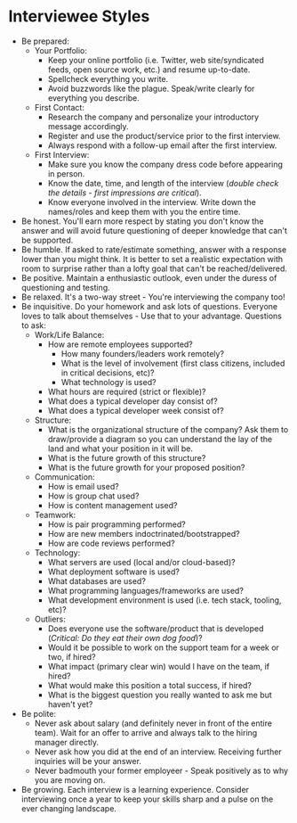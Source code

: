 # Interviewee Styles

* Be prepared:
    * Your Portfolio:
        * Keep your online portfolio (i.e. Twitter, web site/syndicated feeds, open source work, etc.) and resume
          up-to-date.
        * Spellcheck everything you write.
        * Avoid buzzwords like the plague. Speak/write clearly for everything you describe.
    * First Contact:
        * Research the company and personalize your introductory message accordingly.
        * Register and use the product/service prior to the first interview.
        * Always respond with a follow-up email after the first interview.
    * First Interview:
        * Make sure you know the company dress code before appearing in person.
        * Know the date, time, and length of the interview (*double check the details - first impressions are critical*).
        * Know everyone involved in the interview. Write down the names/roles and keep them with you the entire time.
* Be honest. You'll earn more respect by stating you don't know the answer and will avoid future questioning of deeper
  knowledge that can't be supported.
* Be humble. If asked to rate/estimate something, answer with a response lower than you might think. It is better to set
  a realistic expectation with room to surprise rather than a lofty goal that can't be reached/delivered.
* Be positive. Maintain a enthusiastic outlook, even under the duress of questioning and testing.
* Be relaxed. It's a two-way street - You're interviewing the company too!
* Be inquisitive. Do your homework and ask lots of questions. Everyone loves to talk about themselves - Use that to your
  advantage. Questions to ask:
    * Work/Life Balance:
        * How are remote employees supported?
            * How many founders/leaders work remotely?
            * What is the level of involvement (first class citizens, included in critical decisions, etc)?
            * What technology is used?
        * What hours are required (strict or flexible)?
        * What does a typical developer day consist of?
        * What does a typical developer week consist of?
    * Structure:
        * What is the organizational structure of the company? Ask them to draw/provide a diagram so you can understand
          the lay of the land and what your position in it will be.
        * What is the future growth of this structure?
        * What is the future growth for your proposed position?
    * Communication:
        * How is email used?
        * How is group chat used?
        * How is content management used?
    * Teamwork:
        * How is pair programming performed?
        * How are new members indoctrinated/bootstrapped?
        * How are code reviews performed?
    * Technology:
        * What servers are used (local and/or cloud-based)?
        * What deployment software is used?
        * What databases are used?
        * What programming languages/frameworks are used?
        * What development environment is used (i.e. tech stack, tooling, etc)?
    * Outliers:
        * Does everyone use the software/product that is developed (*Critical: Do they eat their own dog food*)?
        * Would it be possible to work on the support team for a week or two, if hired?
        * What impact (primary clear win) would I have on the team, if hired?
        * What would make this position a total success, if hired?
        * What is the biggest question you really wanted to ask me but haven't yet?
* Be polite:
    * Never ask about salary (and definitely never in front of the entire team). Wait for an offer to arrive and always
      talk to the hiring manager directly.
    * Never ask how you did at the end of an interview. Receiving further inquiries will be your answer.
    * Never badmouth your former employeer - Speak positively as to why you are moving on.
* Be growing. Each interview is a learning experience. Consider interviewing once a year to keep your skills
  sharp and a pulse on the ever changing landscape.
